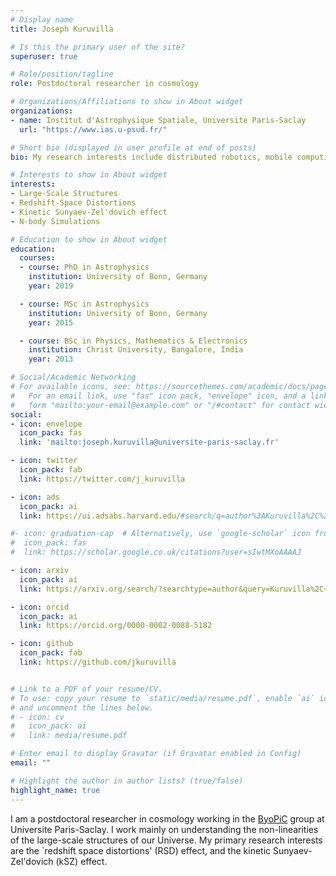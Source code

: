 ```yaml
---
# Display name
title: Joseph Kuruvilla

# Is this the primary user of the site?
superuser: true

# Role/position/tagline
role: Postdoctoral researcher in cosmology

# Organizations/Affiliations to show in About widget
organizations:
- name: Institut d'Astrophysique Spatiale, Universite Paris-Saclay
  url: "https://www.ias.u-psud.fr/"

# Short bio (displayed in user profile at end of posts)
bio: My research interests include distributed robotics, mobile computing and programmable matter.

# Interests to show in About widget
interests:
- Large-Scale Structures
- Redshift-Space Distortions
- Kinetic Sunyaev-Zel'dovich effect
- N-body Simulations

# Education to show in About widget
education:
  courses:
  - course: PhD in Astrophysics
    institution: University of Bonn, Germany
    year: 2019

  - course: MSc in Astrophysics
    institution: University of Bonn, Germany
    year: 2015

  - course: BSc in Physics, Mathematics & Electronics
    institution: Christ University, Bangalore, India
    year: 2013

# Social/Academic Networking
# For available icons, see: https://sourcethemes.com/academic/docs/page-builder/#icons
#   For an email link, use "fas" icon pack, "envelope" icon, and a link in the
#   form "mailto:your-email@example.com" or "/#contact" for contact widget.
social:
- icon: envelope
  icon_pack: fas
  link: 'mailto:joseph.kuruvilla@universite-paris-saclay.fr'

- icon: twitter
  icon_pack: fab
  link: https://twitter.com/j_kuruvilla

- icon: ads
  icon_pack: ai
  link: https://ui.adsabs.harvard.edu/#search/q=author%3AKuruvilla%2C%20Joseph&sort=date%20desc%2C%20bibcode%20desc&p_=0

#- icon: graduation-cap  # Alternatively, use `google-scholar` icon from `ai` icon pack
#  icon_pack: fas
#  link: https://scholar.google.co.uk/citations?user=sIwtMXoAAAAJ

- icon: arxiv
  icon_pack: ai
  link: https://arxiv.org/search/?searchtype=author&query=Kuruvilla%2C+J

- icon: orcid
  icon_pack: ai
  link: https://orcid.org/0000-0002-0088-5182

- icon: github
  icon_pack: fab
  link: https://github.com/jkuruvilla


# Link to a PDF of your resume/CV.
# To use: copy your resume to `static/media/resume.pdf`, enable `ai` icons in `params.toml`, 
# and uncomment the lines below.
# - icon: cv
#   icon_pack: ai
#   link: media/resume.pdf

# Enter email to display Gravatar (if Gravatar enabled in Config)
email: ""

# Highlight the author in author lists? (true/false)
highlight_name: true
---
```


I am a postdoctoral researcher in cosmology working in the [ByoPiC](https://byopic.eu) group at Universite Paris-Saclay. I work mainly on understanding the non-linearities of the large-scale structures of our Universe. My primary research interests are the `redshift space distortions' (RSD) effect, and the kinetic Sunyaev-Zel'dovich (kSZ) effect.
